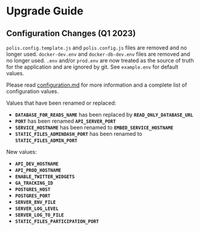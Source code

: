 # Upgrade Guide

## Configuration Changes (Q1 2023)

`polis.config.template.js` and `polis.config.js` files are removed and no longer used.
`docker-dev.env` and `docker-db-dev.env` files are removed and no longer used.
`.env` and/or `prod.env` are now treated as the source of truth for the application and are ignored by git.
See `example.env` for default values.

Please read [configuration.md](./configuration.md) for more information and a complete list of configuration values.

Values that have been renamed or replaced:

- **`DATABASE_FOR_READS_NAME`** has been replaced by **`READ_ONLY_DATABASE_URL`**
- **`PORT`** has been renamed **`API_SERVER_PORT`**
- **`SERVICE_HOSTNAME`** has been renamed to **`EMBED_SERVICE_HOSTNAME`**
- **`STATIC_FILES_ADMINDASH_PORT`** has been renamed to **`STATIC_FILES_ADMIN_PORT`**

New values:

- **`API_DEV_HOSTNAME`**
- **`API_PROD_HOSTNAME`**
- **`ENABLE_TWITTER_WIDGETS`**
- **`GA_TRACKING_ID`**
- **`POSTGRES_HOST`**
- **`POSTGRES_PORT`**
- **`SERVER_ENV_FILE`**
- **`SERVER_LOG_LEVEL`**
- **`SERVER_LOG_TO_FILE`**
- **`STATIC_FILES_PARTICIPATION_PORT`**

